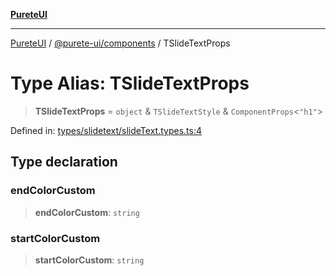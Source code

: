 [**PureteUI**](../../../README.md)

***

[PureteUI](../../../packages.md) / [@purete-ui/components](../README.md) / TSlideTextProps

# Type Alias: TSlideTextProps

> **TSlideTextProps** = `object` & `TSlideTextStyle` & `ComponentProps`\<`"h1"`\>

Defined in: [types/slidetext/slideText.types.ts:4](https://github.com/zerok-cell/PureteUI/blob/main/libs/components/src/types/slidetext/slideText.types.ts#L4)

## Type declaration

### endColorCustom

> **endColorCustom**: `string`

### startColorCustom

> **startColorCustom**: `string`
